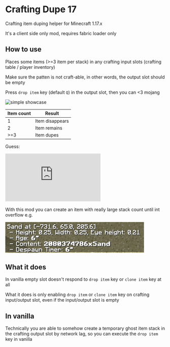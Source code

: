 # Crafting Dupe 17

Crafting item duping helper for Minecraft 1.17.x

It's a client side only mod, requires fabric loader only

## How to use

Places some items (>=3 item per stack) in any crafting input slots (crafting table / player inventory)

Make sure the patten is not craft-able, in other words, the output slot should be empty

Press `drop item` key (default `Q`) in the output slot, then you can <3 mojang

![simple showcase](simple_showcase.gif)

| Item count | Result |
| ---------- | ------ |
| 1          | Item disappears |
| 2          | Item remains |
| >=3        | Item dupes |

Guess:

![Guess](https://latex.codecogs.com/svg.latex?NewItemCount%20=%20(OldItemCount%20-%201)%20*%202)

With this mod you can create an item with really large stack count until int overflow e.g.

![epic item](epic_item.png)

## What it does

In vanilla empty slot doesn't respond to `drop item` key or `clone item` key at all

What it does is only enabling `drop item` or `clone item` key on crafting input/output slot, even if the input/output slot is empty

## In vanilla

Technically you are able to somehow create a temporary ghost item stack in the crafting output slot by network lag, so you can execute the `drop item` key in vanilla
